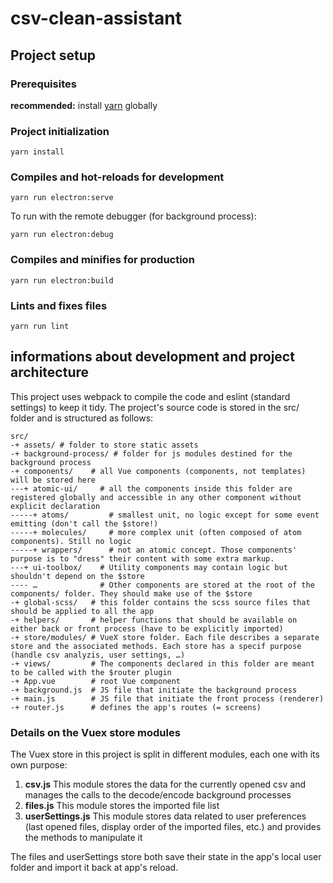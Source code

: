 # csv-clean-assistant

## Project setup
### Prerequisites
**recommended:** install [yarn](https://yarnpkg.com/lang/fr/docs/install/) globally
### Project initialization
```
yarn install
```
### Compiles and hot-reloads for development
```
yarn run electron:serve 
```
To run with the remote debugger (for background process):
```
yarn run electron:debug
```
### Compiles and minifies for production
```
yarn run electron:build
```
### Lints and fixes files
```
yarn run lint
```

## informations about development and project architecture
This project uses webpack to compile the code and eslint (standard settings) to keep it tidy.
The project's source code is stored in the src/ folder and is structured as follows:
```
src/
-+ assets/ # folder to store static assets
-+ background-process/ # folder for js modules destined for the background process
-+ components/    # all Vue components (components, not templates) will be stored here
---+ atomic-ui/     # all the components inside this folder are registered globally and accessible in any other component without explicit declaration
-----+ atoms/         # smallest unit, no logic except for some event emitting (don't call the $store!)
-----+ molecules/     # more complex unit (often composed of atom components). Still no logic
-----+ wrappers/      # not an atomic concept. Those components' purpose is to "dress" their content with some extra markup.
---+ ui-toolbox/    # Utility components may contain logic but shouldn't depend on the $store
---- …              # Other components are stored at the root of the components/ folder. They should make use of the $store
-+ global-scss/   # this folder contains the scss source files that should be applied to all the app
-+ helpers/       # helper functions that should be available on either back or front process (have to be explicitly imported)
-+ store/modules/ # VueX store folder. Each file describes a separate store and the associated methods. Each store has a specif purpose (handle csv analyzis, user settings, …)
-+ views/         # The components declared in this folder are meant to be called with the $router plugin
-+ App.vue        # root Vue component
-+ background.js  # JS file that initiate the background process
-+ main.js        # JS file that initiate the front process (renderer)
-+ router.js      # defines the app's routes (= screens)
```
### Details on the Vuex store modules
The Vuex store in this project is split in different modules, each one with its own purpose:

1. **csv.js** This module stores the data for the currently opened csv and manages the calls to the decode/encode background processes
2. **files.js** This module stores the imported file list
3. **userSettings.js** This module stores data related to user preferences (last opened files, display order of the imported files, etc.) and provides the methods to manipulate it

The files and userSettings store both save their state in the app's local user folder and import it back at app's reload.
